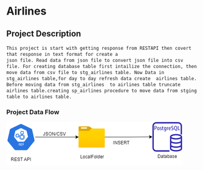 # Airlines
## Project Description

    This project is start with getting response from RESTAPI then covert that response in text format for create a
    json file. Read data from json file to convert json file into csv file. For creating database table first intailize the connection, then move data from csv file to stg_airlines table. Now Data in stg_airlines table,for day to day refresh data create  airlines table. Before moving data from stg_airlines  to airlines table truncate airlines table.creating sp_airlines procedure to move data from stging table to airlines table.

### Project Data Flow 
![flowchart](Documents/flowchart_airlines.png)
